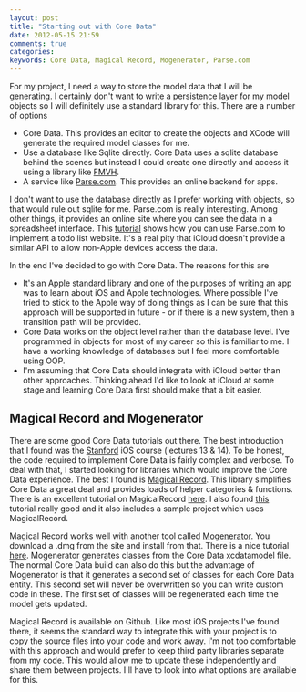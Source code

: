 ```yaml
---
layout: post
title: "Starting out with Core Data"
date: 2012-05-15 21:59
comments: true
categories: 
keywords: Core Data, Magical Record, Mogenerator, Parse.com
---
```


For my project, I need a way to store the model data that I will be generating. I certainly don't want to write a persistence layer for my model objects so I will definitely use a standard library for this. There are a number of options

*	Core Data. This provides an editor to create the objects and XCode will generate the required model classes for me.
*	Use a database like Sqlite directly. Core Data uses a sqlite database behind the scenes but instead I could create one directly and access it using a library like [FMVH][].
*	A service like [Parse.com][]. This provides an online backend for apps.

I don't want to use the database directly as I prefer working with objects, so that would rule out sqlite for me. Parse.com is really interesting. Among other things, it provides an online site where you can see the data in a spreadsheet interface. This [tutorial][] shows how you can use Parse.com to implement a todo list website. It's a real pity that iCloud doesn't provide a similar API to allow non-Apple devices access the data.

In the end I've decided to go with Core Data. The reasons for this are

* It's an Apple standard library and one of the purposes of writing an app was to learn about iOS and Apple technologies. Where possible I've tried to stick to the Apple way of doing things as I can be sure that this approach will be supported in future - or if there is a new system, then a transition path will be provided.
* Core Data works on the object level rather than the database level. I've programmed in objects for most of my career so this is familiar to me. I have a working knowledge of databases but I feel more comfortable using OOP.
* I'm assuming that Core Data should integrate with iCloud better than other approaches. Thinking ahead I'd like to look at iCloud at some stage and learning Core Data first should make that a bit easier.

## Magical Record and Mogenerator

There are some good Core Data tutorials out there. The best introduction that I found was the [Stanford][] iOS course (lectures 13 & 14). To be honest, the code required to implement Core Data is fairly complex and verbose. To deal with that, I started looking for libraries which would improve the Core Data experience. The best I found is [Magical Record][]. This library simplifies Core Data a great deal and provides loads of helper categories & functions. There is an excellent tutorial on MagicalRecord [here](http://yannickloriot.com/2012/03/magicalrecord-how-to-make-programming-with-core-data-pleasant/). I also found [this](http://ablfx.com/blog/?post_type=post&p=561) tutorial really good and it also includes a sample project which uses MagicalRecord.

Magical Record works well with another tool called [Mogenerator][]. You download a .dmg from the site and install from that. There is a nice tutorial [here](http://raptureinvenice.com/getting-started-with-mogenerator/). Mogenerator generates classes from the Core Data xcdatamodel file. The normal Core Data build can also do this but the advantage of Mogenerator is that it generates a second set of classes for each Core Data entity. This second set will never be overwritten so you can write custom code in these. The first set of classes will be regenerated each time the model gets updated.

Magical Record is available on Github. Like most iOS projects I've found there, it seems the standard way to integrate this with your project is to copy the source files into your code and work away. I'm not too comfortable with this approach and would prefer to keep third party libraries separate from my code. This would allow me to update these independently and share them between projects. I'll have to look into what options are available for this. 

[FMVH]: https://github.com/ccgus/fmdb
[tutorial]: http://houseofbilz.com/archives/2011/11/30/an-example-backboneparse-com-app/
[Parse.com]: http://www.parse.com
[Stanford]: http://www.stanford.edu/class/cs193p/cgi-bin/drupal/downloads-2011-fall
[Magical Record]: https://github.com/magicalpanda/MagicalRecord
[Mogenerator]: https://github.com/rentzsch/mogenerator
